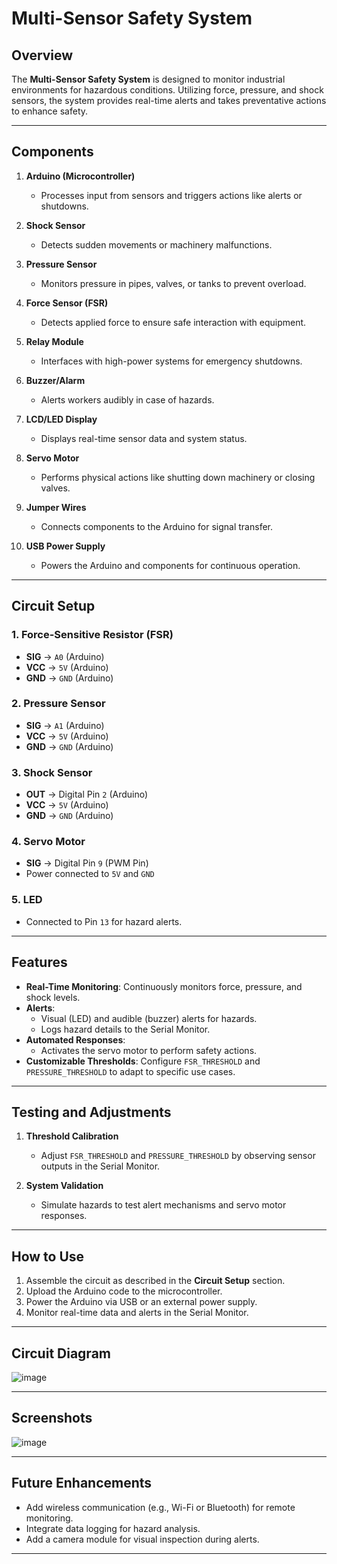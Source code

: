 # Multi-Sensor Safety System  

## Overview  
The **Multi-Sensor Safety System** is designed to monitor industrial environments for hazardous conditions. Utilizing force, pressure, and shock sensors, the system provides real-time alerts and takes preventative actions to enhance safety.  

---

## Components  

1. **Arduino (Microcontroller)**  
   - Processes input from sensors and triggers actions like alerts or shutdowns.  

2. **Shock Sensor**  
   - Detects sudden movements or machinery malfunctions.  

3. **Pressure Sensor**  
   - Monitors pressure in pipes, valves, or tanks to prevent overload.  

4. **Force Sensor (FSR)**  
   - Detects applied force to ensure safe interaction with equipment.  

5. **Relay Module**  
   - Interfaces with high-power systems for emergency shutdowns.  

6. **Buzzer/Alarm**  
   - Alerts workers audibly in case of hazards.  

7. **LCD/LED Display**  
   - Displays real-time sensor data and system status.  

8. **Servo Motor**  
   - Performs physical actions like shutting down machinery or closing valves.  

9. **Jumper Wires**  
   - Connects components to the Arduino for signal transfer.  

10. **USB Power Supply**  
    - Powers the Arduino and components for continuous operation.  

---

## Circuit Setup  

### 1. Force-Sensitive Resistor (FSR)  
- **SIG** → `A0` (Arduino)  
- **VCC** → `5V` (Arduino)  
- **GND** → `GND` (Arduino)  

### 2. Pressure Sensor  
- **SIG** → `A1` (Arduino)  
- **VCC** → `5V` (Arduino)  
- **GND** → `GND` (Arduino)  

### 3. Shock Sensor  
- **OUT** → Digital Pin `2` (Arduino)  
- **VCC** → `5V` (Arduino)  
- **GND** → `GND` (Arduino)  

### 4. Servo Motor  
- **SIG** → Digital Pin `9` (PWM Pin)  
- Power connected to `5V` and `GND`  

### 5. LED  
- Connected to Pin `13` for hazard alerts.  

---

## Features  

- **Real-Time Monitoring**: Continuously monitors force, pressure, and shock levels.  
- **Alerts**:  
  - Visual (LED) and audible (buzzer) alerts for hazards.  
  - Logs hazard details to the Serial Monitor.  
- **Automated Responses**:  
  - Activates the servo motor to perform safety actions.  
- **Customizable Thresholds**: Configure `FSR_THRESHOLD` and `PRESSURE_THRESHOLD` to adapt to specific use cases.  

---

## Testing and Adjustments  

1. **Threshold Calibration**  
   - Adjust `FSR_THRESHOLD` and `PRESSURE_THRESHOLD` by observing sensor outputs in the Serial Monitor.  

2. **System Validation**  
   - Simulate hazards to test alert mechanisms and servo motor responses.  

---

## How to Use  

1. Assemble the circuit as described in the **Circuit Setup** section.  
2. Upload the Arduino code to the microcontroller.  
3. Power the Arduino via USB or an external power supply.  
4. Monitor real-time data and alerts in the Serial Monitor.  

---

## Circuit Diagram  

![image](https://github.com/user-attachments/assets/cf62b7a3-0876-4622-9861-28832a9e387a)


---

## Screenshots  

![image](https://github.com/user-attachments/assets/4a7cd466-0b97-44e3-9be9-ccef89897c1e)




---

## Future Enhancements  

- Add wireless communication (e.g., Wi-Fi or Bluetooth) for remote monitoring.  
- Integrate data logging for hazard analysis.  
- Add a camera module for visual inspection during alerts.  

---

